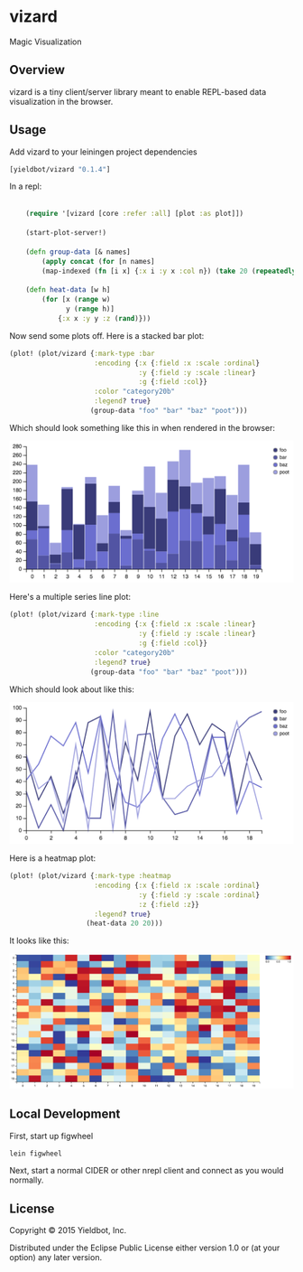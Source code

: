 # vizard

Magic Visualization

## Overview

vizard is a tiny client/server library meant to enable REPL-based data visualization in the browser.

## Usage

Add vizard to your leiningen project dependencies

``` clojure
[yieldbot/vizard "0.1.4"]
```

In a repl:

``` clojure

    (require '[vizard [core :refer :all] [plot :as plot]])

    (start-plot-server!)

    (defn group-data [& names]
        (apply concat (for [n names]
        (map-indexed (fn [i x] {:x i :y x :col n}) (take 20 (repeatedly #(rand-int 100)))))))

    (defn heat-data [w h]
        (for [x (range w)
              y (range h)]
            {:x x :y y :z (rand)}))
```

Now send some plots off. Here is a stacked bar plot:

``` clojure
(plot! (plot/vizard {:mark-type :bar
                     :encoding {:x {:field :x :scale :ordinal}
                                :y {:field :y :scale :linear}
                                :g {:field :col}}
                     :color "category20b"
                     :legend? true}
                    (group-data "foo" "bar" "baz" "poot")))

```

Which should look something like this in when rendered in the browser:

![bar](doc/bar.png)

Here's a multiple series line plot:

``` clojure
(plot! (plot/vizard {:mark-type :line
                     :encoding {:x {:field :x :scale :linear}
                                :y {:field :y :scale :linear}
                                :g {:field :col}}
                     :color "category20b"
                     :legend? true}
                    (group-data "foo" "bar" "baz" "poot")))
```

Which should look about like this:

![line](doc/line.png)

Here is a heatmap plot:

``` clojure
(plot! (plot/vizard {:mark-type :heatmap
                     :encoding {:x {:field :x :scale :ordinal}
                                :y {:field :y :scale :ordinal}
                                :z {:field :z}}
                     :legend? true}
                   (heat-data 20 20)))

```

It looks like this:

![heatmap](doc/heatmap.png)

## Local Development

First, start up figwheel
``` sh
lein figwheel
```

Next, start a normal CIDER or other nrepl client and connect as you would normally.

## License

Copyright © 2015 Yieldbot, Inc.

Distributed under the Eclipse Public License either version 1.0 or (at your option) any later version.
